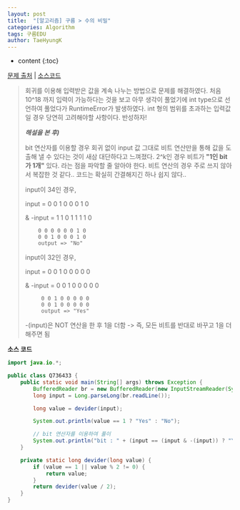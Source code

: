 ```yaml
---
layout: post
title:  "[알고리즘] 구름 > 수의 비밀"
categories: Algorithm
tags: 구름EDU
author: TaeHyungK
---
```


* content
{:toc}

[문제 출처](https://edu.goorm.io/learn/lecture/15551/%EB%A7%A4%EC%A3%BC-%EB%B0%B0%EC%86%A1%EB%B0%9B%EB%8A%94-%EC%95%8C%EA%B3%A0%EB%A6%AC%EC%A6%98-%ED%94%84%EB%A6%AC%EB%AF%B8%EC%97%84-%EC%95%8C%EA%B3%A0%EB%A6%AC%EC%A6%98-%EC%9C%84%ED%81%B4%EB%A6%AC-%EB%B9%84%ED%83%80%EC%95%8C%EA%B3%A0-%EC%8B%9C%EC%A6%8C2/lesson/736433/09%EC%9B%94-1%EC%A3%BC%EC%B0%A8-%EC%88%98%EC%9D%98-%EB%B9%84%EB%B0%80-1) | [소스코드](https://github.com/TaeHyungK/algorithm/blob/master/src/goorm/Q736433.java)

> 회귀를 이용해 입력받은 값을 계속 나누는 방법으로 문제를 해결하였다.
> 처음 10^18 까지 입력이 가능하다는 것을 보고 아무 생각이 풀었기에 int type으로 선언하여 풀었다가 RuntimeError가 발생하였다.
> int 형의 범위를 초과하는 입력값일 경우 당연히 고려해야할 사항이다. 반성하자!
>
> ***해설을 본 후)***
> 
> bit 연산자를 이용할 경우 회귀 없이 input 값 그대로 비트 연산만을 통해 값을 도출해 낼 수 있다는 것이 새삼 대단하다고 느껴졌다.
> 2^k인 경우 비트가 **"1인 bit가 1개"** 있다. 라는 점을 파악할 줄 알아야 한다.
> 비트 연산의 경우 주로 쓰지 않아서 복잡한 것 같다.. 코드는 확실히 간결해지긴 하나 쉽지 않다..
>
> input이 34인 경우,
>
> input = 0 0 1 0 0 0 1 0
>
> & -input = 1 1 0 1 1 1 1 0
>
>         0 0 0 0 0 0 1 0
>         0 0 1 0 0 0 1 0 
>         output => "No"
> input이 32인 경우,
>
>  input = 0 0 1 0 0 0 0 0
>
> & -input = 0 0 1 0 0 0 0 0
>
>          0 0 1 0 0 0 0 0
>          0 0 1 0 0 0 0 0 
>          output => "Yes"
>
> -(input)은 NOT 연산을 한 후 1을 더함
> -> 즉, 모든 비트를 반대로 바꾸고 1을 더해주면 됨

**소스 코드**

```java
import java.io.*;

public class Q736433 {
    public static void main(String[] args) throws Exception {
        BufferedReader br = new BufferedReader(new InputStreamReader(System.in));
        long input = Long.parseLong(br.readLine());

        long value = devider(input);

        System.out.println(value == 1 ? "Yes" : "No");

        // bit 연산자를 이용하여 풀이
        System.out.println("bit : " + (input == (input & -(input)) ? "Yes" : "No"));
    }

    private static long devider(long value) {
        if (value == 1 || value % 2 != 0) {
            return value;
        }
        return devider(value / 2);
    }
}
```